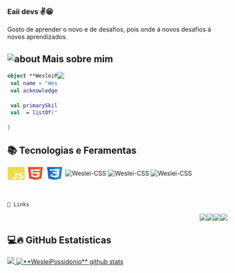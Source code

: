 ### Eaii devs ✌️😁

Gosto de aprender o novo e de desafios, pois onde á novos desafios á novos aprendizados.

## <img width="45" alt="about" src="https://raw.github.com/elizarov/elizarov/master/about.png"> Mais sobre mim

<img align="right" width="390" src="https://media.giphy.com/media/9B8wYztAoe1zO/source.gif"/>

```kotlin
object **WesleiPossidonio** {
 val name = "Weslei França Possidonio"
 val acknowledgements = "Desenvolverdor Front-End"
 
 val primarySkillset = "humility, agility, teamwork"
 val  = listOf("HTML", "CSS", "JavaScript", "Git", "GitHub") 

}
```

<h2>📚 Tecnologias e Feramentas </h2>
<div style="display: inline_block">
  <img align="center" alt="Weslei-Js" height="30" width="40" src="https://raw.githubusercontent.com/devicons/devicon/master/icons/javascript/javascript-plain.svg">
  <img align="center" alt="Weslei-HTML" height="30" width="40" src="https://raw.githubusercontent.com/devicons/devicon/master/icons/html5/html5-original.svg">
  <img align="center" alt="Weslei-CSS" height="30" width="40" src="https://raw.githubusercontent.com/devicons/devicon/master/icons/css3/css3-original.svg">
  <img align="center" alt="Weslei-CSS" height="30" width="40" src="https://cdn.jsdelivr.net/gh/devicons/devicon/icons/figma/figma-original.svg"/>
  <img align="center" alt="Weslei-CSS" height="30" width="40" src="https://cdn.jsdelivr.net/gh/devicons/devicon/icons/git/git-original.svg"/>
  <img align="center" alt="Weslei-CSS" height="30" width="40" src="https://cdn.jsdelivr.net/gh/devicons/devicon/icons/bootstrap/bootstrap-plain.svg"/> 
  </div><br>
  
                                                                                                                       🔗 Links
   <a href="#" target="_blank"><img align="right" src="https://img.shields.io/badge/YouTube-FF0000?style=for-the-badge&logo=youtube&logoColor=white" target="_blank"></a>
  <a href="https://www.youtube.com/channel/UC_-uuuZbY0AAt9CViNzvc-Q" target="_blank"><img align="right" rc="https://img.shields.io/badge/YouTube-FF0000?style=for-the-badge&logo=youtube&logoColor=white" target="_blank"></a>
  <a href="https://www.instagram.com/weslei_drums/" target="_blank"><img  align="right" src="https://img.shields.io/badge/-Instagram-%23E4405F?style=for-the-badge&logo=instagram&logoColor=white" target="_blank"></a>
  <a href = "mailto:weslwiranca123@gmail.com"><img align="right" src="https://img.shields.io/badge/-Gmail-%23333?style=for-the-badge&logo=gmail&logoColor=white" target="_blank"></a>
  <a href="https://www.linkedin.com/in/wesleifranca/" target="_blank"><img align="right" src="https://img.shields.io/badge/-LinkedIn-%230077B5?style=for-the-badge&logo=linkedin&logoColor=white" target="_blank"></a> <br>
   
  <h2>💻🔥 GitHub Estatísticas</h2>

<div>
<a href="https://github.com/Gurupreet">
  <img src="https://github-readme-stats.vercel.app/api/top-langs/?username=WesleiPossidonio&theme=dracula&hide_langs_below=1"/>
</a>

<a href="https://github.com/Gurupreet">
 <img src="https://github-readme-stats.vercel.app/api?username=WesleiPossidonio&show_icons=true&theme=dracula&line_height=27" alt="**WesleiPossidonio** github stats"/>
</a>
</div>
